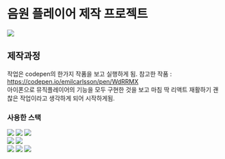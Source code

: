 # 음원 플레이어 제작 프로젝트
<img src="https://github.com/hjsong123/prac/blob/master/public/React%20App%20-%20Chrome%202025-03-10%2011-49-22.gif">

## 제작과정

작업은 codepen의 한가지 작품을 보고 실행하게 됨.
참고한 작품 : <https://codepen.io/emilcarlsson/pen/WdRRMX>
<br>
아이폰으로 뮤직플레이어의 기능을 모두 구현한 것을 보고 
마침 딱 리액트 재활하기 괜찮은 작업이라고 생각하게 되어 시작하게됨.
<br>

### 사용한 스택
<img src="https://img.shields.io/badge/HTML5-#0679EA?style=for-the-badge&logo=html5&logoColor=white">
<img src="https://img.shields.io/badge/CSS3-#3A209E?style=for-the-badge&logo=css3&logoColor=white">
<img src="https://img.shields.io/badge/JAVASCRIPT-#F7B500?style=for-the-badge&logo=javascript&logoColor=white">
<br>
<img src="https://img.shields.io/badge/REACT-#61DAFB?style=for-the-badge&logo=react&logoColor=white">
<img src="https://img.shields.io/badge/ZUSTAND-#7408FF?style=for-the-badge&logo=react&logoColor=white">
<br>
<img src="https://img.shields.io/badge/github-181717?style=for-the-badge&logo=github&logoColor=white">
<img src="https://img.shields.io/badge/git-F05032?style=for-the-badge&logo=git&logoColor=white">
<img src="https://img.shields.io/badge/fontawesome-339AF0?style=for-the-badge&logo=fontawesome&logoColor=white">
<br>